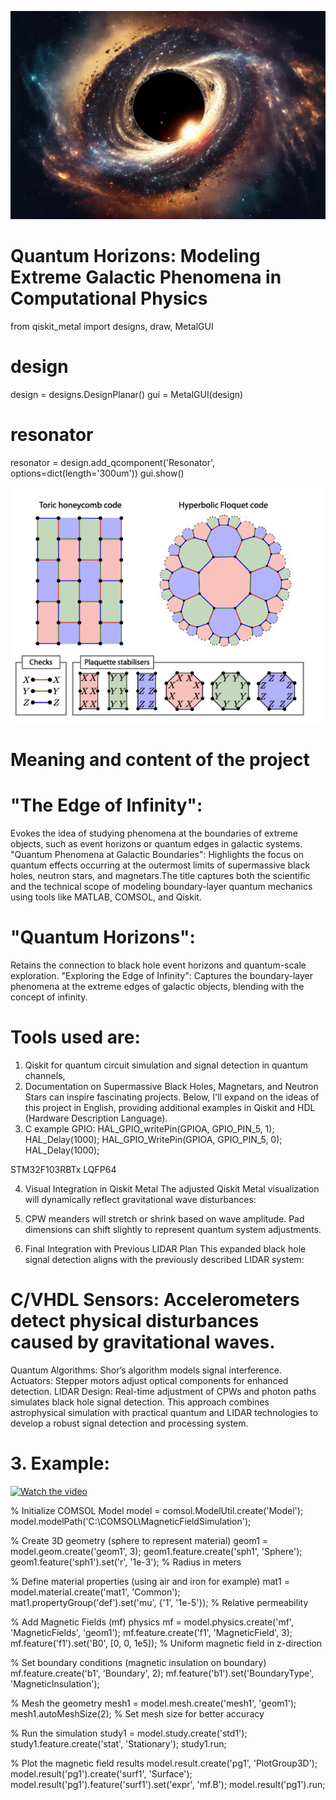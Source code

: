 ![Black Hole Image](https://github.com/victor0989/Quantum-Phenomena-at-Galactic-Boundaries/blob/main/important!!/blackhole.jpg)
# Quantum Horizons: Modeling Extreme Galactic Phenomena in Computational Physics
from qiskit_metal import designs, draw, MetalGUI

# design
design = designs.DesignPlanar()
gui = MetalGUI(design)

# resonator
resonator = design.add_qcomponent('Resonator', options=dict(length='300um'))
gui.show()

![Quantum Horizons Image](https://github.com/victor0989/Quantum-Phenomena-at-Galactic-Boundaries/blob/main/imagen/Hyper_Space/imagen.png)

# Meaning and content of the project

# "The Edge of Infinity": 
Evokes the idea of studying phenomena at the boundaries of extreme objects, such as event horizons or quantum edges in galactic systems.
"Quantum Phenomena at Galactic Boundaries": Highlights the focus on quantum effects occurring at the outermost limits of supermassive black holes, neutron stars, and magnetars.The title captures both the scientific and the technical scope of modeling boundary-layer quantum mechanics using tools like MATLAB, COMSOL, and Qiskit.

# "Quantum Horizons": 
Retains the connection to black hole event horizons and quantum-scale exploration.
"Exploring the Edge of Infinity": Captures the boundary-layer phenomena at the extreme edges of galactic objects, blending with the concept of infinity.

# Tools used are:
1. Qiskit for quantum circuit simulation and signal detection in quantum channels, 
2. Documentation on Supermassive Black Holes, Magnetars, and Neutron Stars can inspire fascinating projects. Below, I'll expand on the ideas of this project in English, providing additional examples in Qiskit and HDL (Hardware Description Language).
3. C example GPIO:
   HAL_GPIO_writePin(GPIOA, GPIO_PIN_5, 1);
      HAL_Delay(1000);
      HAL_GPIO_WritePin(GPIOA, GPIO_PIN_5, 0);
      HAL_Delay(1000);

STM32F103RBTx
LQFP64

4. Visual Integration in Qiskit Metal
The adjusted Qiskit Metal visualization will dynamically reflect gravitational wave disturbances:

5. CPW meanders will stretch or shrink based on wave amplitude.
Pad dimensions can shift slightly to represent quantum system adjustments.

6. Final Integration with Previous LIDAR Plan
This expanded black hole signal detection aligns with the previously described LIDAR system:

# C/VHDL Sensors: Accelerometers detect physical disturbances caused by gravitational waves.

Quantum Algorithms: Shor’s algorithm models signal interference.
Actuators: Stepper motors adjust optical components for enhanced detection.
LIDAR Design: Real-time adjustment of CPWs and photon paths simulates black hole signal detection.
This approach combines astrophysical simulation with practical quantum and LIDAR technologies to develop a robust signal detection and processing system.

# 3. Example:
[![Watch the video](https://img.youtube.com/vi/80HJZLVFKrI/maxresdefault.jpg)](https://youtu.be/80HJZLVFKrI)

% Initialize COMSOL Model
model = comsol.ModelUtil.create('Model');
model.modelPath('C:\COMSOL\MagneticFieldSimulation');

% Create 3D geometry (sphere to represent material)
geom1 = model.geom.create('geom1', 3);
geom1.feature.create('sph1', 'Sphere');
geom1.feature('sph1').set('r', '1e-3'); % Radius in meters

% Define material properties (using air and iron for example)
mat1 = model.material.create('mat1', 'Common');
mat1.propertyGroup('def').set('mu', {'1', '1e-5'}); % Relative permeability

% Add Magnetic Fields (mf) physics
mf = model.physics.create('mf', 'MagneticFields', 'geom1');
mf.feature.create('f1', 'MagneticField', 3);
mf.feature('f1').set('B0', [0, 0, 1e5]); % Uniform magnetic field in z-direction

% Set boundary conditions (magnetic insulation on boundary)
mf.feature.create('b1', 'Boundary', 2);
mf.feature('b1').set('BoundaryType', 'MagneticInsulation');

% Mesh the geometry
mesh1 = model.mesh.create('mesh1', 'geom1');
mesh1.autoMeshSize(2); % Set mesh size for better accuracy

% Run the simulation
study1 = model.study.create('std1');
study1.feature.create('stat', 'Stationary');
study1.run;

% Plot the magnetic field results
model.result.create('pg1', 'PlotGroup3D');
model.result('pg1').create('surf1', 'Surface');
model.result('pg1').feature('surf1').set('expr', 'mf.B');
model.result('pg1').run;

